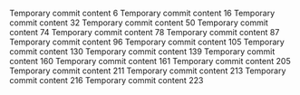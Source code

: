 Temporary commit content 6
Temporary commit content 16
Temporary commit content 32
Temporary commit content 50
Temporary commit content 74
Temporary commit content 78
Temporary commit content 87
Temporary commit content 96
Temporary commit content 105
Temporary commit content 130
Temporary commit content 139
Temporary commit content 160
Temporary commit content 161
Temporary commit content 205
Temporary commit content 211
Temporary commit content 213
Temporary commit content 216
Temporary commit content 223
